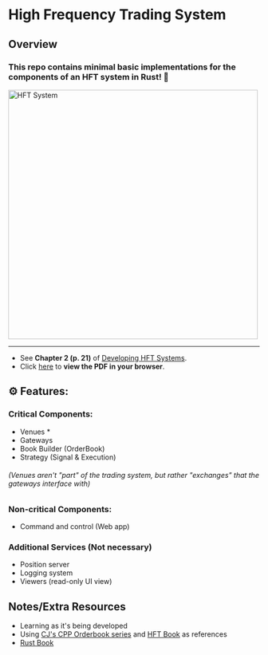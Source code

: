 # High Frequency Trading System 

## Overview

### This repo contains minimal basic implementations for the components of an HFT system in Rust! 🦀

<img width="500" alt="HFT System" src="https://github.com/user-attachments/assets/f50c6784-d11a-482a-abb7-12eaf807c770"/>

---

- See **Chapter 2 (p. 21)** of [Developing HFT Systems](https://github.com/Scriptize/HFTS/blob/main/Resources/Developing-High-Frequency-Trading-Systems-Learn-how-to-implement-high-frequency-trading-from-scratch-with-C%2B%2Bor-Java-basics.pdf).  
- Click [here](https://docs.google.com/viewer?url=https%3A%2F%2Fgithub.com%2FScriptize%2FHFTS%2Fraw%2Fmain%2FResources%2FDeveloping-High-Frequency-Trading-Systems-Learn-how-to-implement-high-frequency-trading-from-scratch-with-C%252B%252Bor-Java-basics.pdf) to **view the PDF in your browser**.

## ⚙️ Features:
### Critical Components:
* Venues *
* Gateways
* Book Builder (OrderBook)
* Strategy (Signal & Execution)
###### (Venues aren't "part" of the trading system, but rather "exchanges" that the gateways interface with) 

### Non-critical Components:
* Command and control (Web app)
### Additional Services (Not necessary)
* Position server
* Logging system
* Viewers (read-only UI view)


## Notes/Extra Resources
- Learning as it's being developed
- Using [CJ's CPP Orderbook series](https://www.youtube.com/playlist?list=PLIkrF4j3_p-2C5VuzbBxpBsFzh0qqXtgm) and [HFT Book](https://docs.google.com/viewer?url=https%3A%2F%2Fgithub.com%2FScriptize%2FHFTS%2Fraw%2Fmain%2FResources%2FDeveloping-High-Frequency-Trading-Systems-Learn-how-to-implement-high-frequency-trading-from-scratch-with-C%252B%252Bor-Java-basics.pdf) as references
- [Rust Book](https://doc.rust-lang.org/book/)
 
